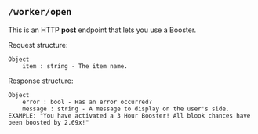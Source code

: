 ## ```/worker/open```
This is an HTTP **post** endpoint that lets you use a Booster.

Request structure:   
```
Object
    item : string - The item name.
```

Response structure:   
```
Object
    error : bool - Has an error occurred?
    message : string - A message to display on the user's side. EXAMPLE: "You have activated a 3 Hour Booster! All blook chances have been boosted by 2.69x!"
```
